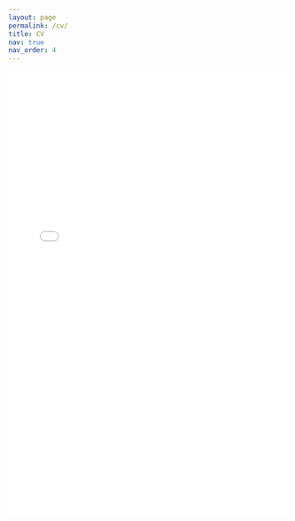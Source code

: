 ```yaml
---
layout: page
permalink: /cv/
title: CV
nav: true
nav_order: 4
---
```


<embed src="/assets/pdf/CV.pdf" type="application/pdf" width="100%" height="800px" />